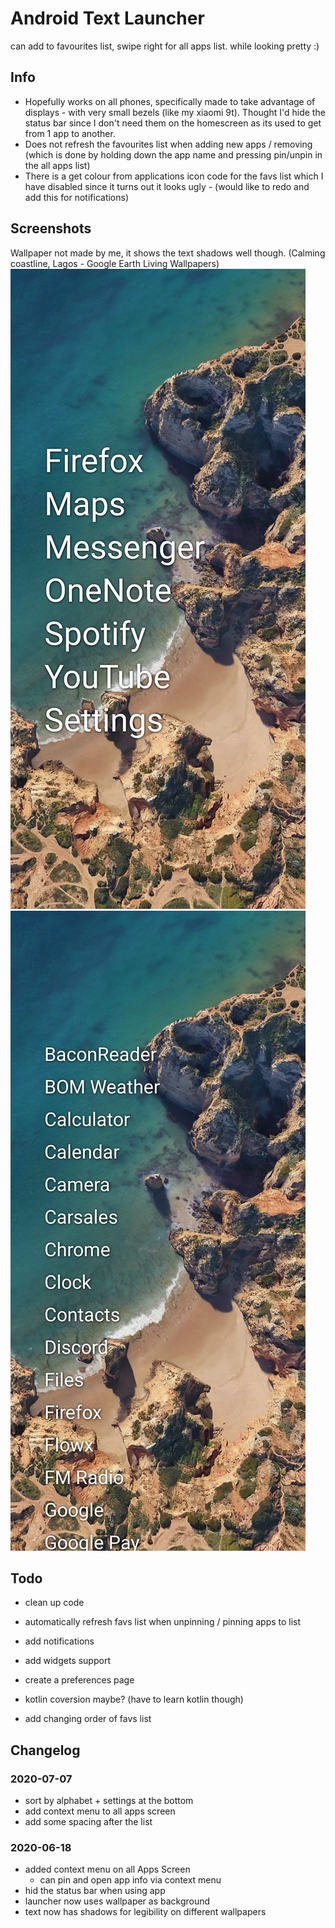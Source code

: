 # Android Text Launcher

can add to favourites list, swipe right for all apps list. while looking pretty :)

## Info

- Hopefully works on all phones, specifically made to take advantage of displays - with very small bezels (like my xiaomi 9t). Thought I'd hide the status bar since I don't need them on the homescreen as its used to get from 1 app to another.
- Does not refresh the favourites list when adding new apps / removing (which is done by holding down the app name and pressing pin/unpin in the all apps list)
- There is a get colour from applications icon code for the favs list which I have disabled since it turns out it looks ugly - (would like to redo and add this for notifications)

## Screenshots

Wallpaper not made by me, it shows the text shadows well though. (Calming coastline, Lagos - Google Earth Living Wallpapers)
![Home Screen](img/homeScreen.png?raw=true "Home Screen")
![All Apps Screen](img/AllApps.png?raw=true "All Apps Screen")

## Todo

- clean up code
- automatically refresh favs list when unpinning / pinning apps to list
- add notifications
- add widgets support
- create a preferences page

- kotlin coversion maybe? (have to learn kotlin though)
- add changing order of favs list

## Changelog

### 2020-07-07

- sort by alphabet + settings at the bottom
- add context menu to all apps screen
- add some spacing after the list

### 2020-06-18

- added context menu on all Apps Screen
  - can pin and open app info via context menu
- hid the status bar when using app
- launcher now uses wallpaper as background
- text now has shadows for legibility on different wallpapers
